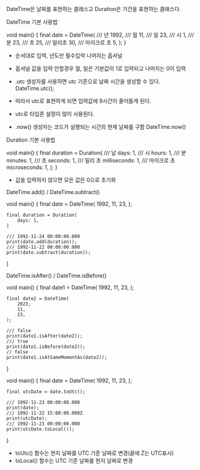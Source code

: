 DateTime은 날짜를 표현하는 클래스고
Duration은 기간을 표현하는 클래스다.

DateTime 기본 사용법

void main() {
    final date = DateTime(
        /// 년
        1992,
        /// 월
        11,
        /// 일
        23,
        /// 시
        1,
        /// 분
        23,
        /// 초
        25,
        /// 밀리초
        30,
        /// 마이크로 초
        5,
    );
}

- 순서대로 입력, 년도만 필수입력 나머지는 옵셔널
- 옵셔널 값을 입력 안할경우 월, 일은 기본값이 1로 입력되고 나머지는 0이 입력

- .utc 생성자를 사용하면 utc 기준으로 날짜 시간을 생성할 수 있다.
DateTime.utc();
- 따라서 utc로 표현하게 되면 입력값에 9시간이 줄어들게 된다.
- utc로 타임존 설정이 많이 사용된다.

- .now() 생성자는 코드가 실행되는 시간의 현재 날짜를 구함
DateTime.now()

Duration 기본 사용법

void main() {
    final duration = Duration(
        /// 날
        days: 1,
        /// 시
        hours: 1,
        /// 분
        minutes: 1,
        /// 초
        seconds: 1,
        /// 밀리 초
        milliseconds: 1,
        /// 마이크로 초
        microseconds: 1,
    );
}

- 값을 입력하지 않으면 모든 값은 0으로 초기화

DateTime.add() / DateTime.subtract()

void main() {
    final date = DateTime(
        1992,
        11,
        23,
    );

    final duration = Duration(
        days: 1,
    )

    /// 1992-11-24 00:00:00.000
    print(date.add(duration));
    /// 1992-11-22 00:00:00.000
    print(date.subtract(duration));
}

DateTime.isAfter() / DateTime.isBefore()

void main() {
    final date1 = DateTime(
        1992,
        11,
        23,
    );

    final date2 = DateTime(
        2023,
        11,
        23,
    );

    /// false
    print(date1.isAfter(date2));
    /// true
    print(date1.isBefore(date2));
    // false
    print(date1.isAtSameMomentAs(date2));
}

void main() {
    final date = DateTime(
        1992,
        11,
        23,
    );

    final utcDate = date.toUtc();

    /// 1992-11-23 00:00:00.000
    print(date);
    /// 1992-11-22 15:00:00.000Z
    print(utcDate);
    /// 1992-11-23 00:00:00.000
    print(utcDate.toLocal());
}

- toUtc() 함수는 현지 날짜를 UTC 기준 날짜로 변경(끝에 Z는 UTC표시)
- toLocal() 함수는 UTC 기준 날짜를 현지 날짜로 변경